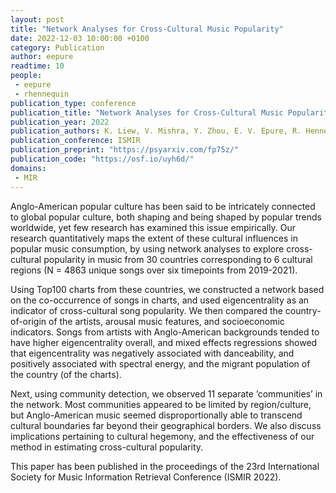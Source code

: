 ```yaml
---
layout: post
title: "Network Analyses for Cross-Cultural Music Popularity"
date: 2022-12-03 10:00:00 +0100
category: Publication
author: eepure
readtime: 10
people:
 - eepure
 - rhennequin
publication_type: conference
publication_title: "Network Analyses for Cross-Cultural Music Popularity"
publication_year: 2022
publication_authors: K. Liew, V. Mishra, Y. Zhou, E. V. Epure, R. Hennequin, S. Wakamiya, E. Aramaki
publication_conference: ISMIR
publication_preprint: "https://psyarxiv.com/fp75z/"
publication_code: "https://osf.io/uyh6d/"
domains: 
 - MIR
---
```


Anglo-American popular culture has been said to be intricately connected to global popular culture, both shaping and being shaped by popular trends worldwide, yet few research has examined this issue empirically. Our research quantitatively maps the extent of these cultural influences in popular music consumption, by using network analyses to explore cross-cultural popularity in music from 30 countries corresponding to 6 cultural regions (N = 4863 unique songs over six timepoints from 2019-2021). 

Using Top100 charts from these countries, we constructed a network based on the co-occurrence of songs in charts, and used eigencentrality as an indicator of cross-cultural song popularity. We then compared the country-of-origin of the artists, arousal music features, and socioeconomic indicators. Songs from artists with Anglo-American backgrounds tended to have higher eigencentrality overall, and mixed effects regressions showed that eigencentrality was negatively associated with danceability, and positively associated with spectral energy, and the migrant population of the country (of the charts). 

Next, using community detection, we observed 11 separate ’communities’ in the network. Most communities appeared to be limited by region/culture, but Anglo-American music seemed disproportionally able to transcend cultural boundaries far beyond their geographical borders. We also discuss implications pertaining to cultural hegemony, and the effectiveness of our method in estimating cross-cultural popularity.

This paper has been published in the proceedings of the 23rd International Society for Music Information Retrieval Conference (ISMIR 2022).